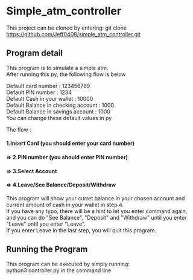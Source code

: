 # Simple_atm_controller
This project can be cloned by entering: git clone https://github.com/Jeff0408/simple_atm_controller.git

## Program detail
This program is to simulate a simple atm.  
After running this py, the following flow is below  

Default card number : 123456789  
Default PIN number : 1234  
Default Cash in your wallet : 10000  
Default Balance in checking account : 1000  
Default Balance in savings account : 1000  
You can change these default values in py  

The flow :
#### 1.Insert Card (you should enter your card number)  
####   => 2.PIN number (you should enter PIN number)  
####     => 3.Select Account   
####       => 4.Leave/See Balance/Deposit/Withdraw  
This program will show your curret balance in your chosen account and current amount of cash in your wallet in step 4.  
If you have any typo, there will be a hint to let you enter command again, and you can do "See Balance", "Deposit" and "Withdraw" until you enter "Leave" until you enter "Leave".   
If you enter Leave in the last step, you will quit this program.  

## Running the Program

This program can be executed by simply running:  
python3 controller.py in the command line  
